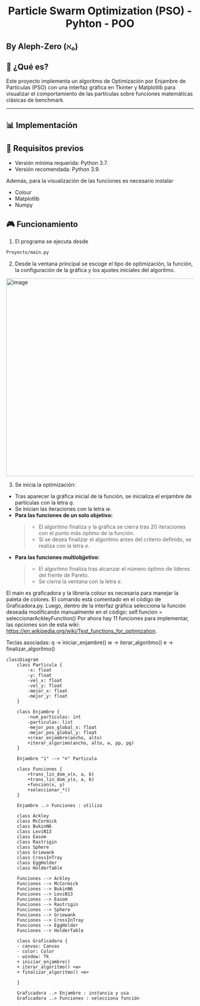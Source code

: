 # <h1 align="center">Particle Swarm Optimization (PSO) - Pyhton - POO</h1>
## By Aleph-Zero (ℵ₀)

## 📂 ¿Qué es?

Este proyecto implementa un algoritmo de Optimización por Enjambre de Partículas (PSO) con una interfaz gráfica en Tkinter y Matplotlib para visualizar el comportamiento de las partículas sobre funciones matemáticas clásicas de benchmark.

---

## 📊 Implementación

## 🧩 Requisitos previos

- Versión mínima requerida: Python 3.7.
- Versión recomendada: Python 3.9.

Además, para la visualización de las funciones es necesario instalar
- Colour
- Matplotlib
- Numpy

## 🎮 Funcionamiento 

1. El programa se ejecuta desde 
```cmd
Proyecto/main.py
```
2. Desde la ventana principal se escoge el tipo de optimización, la función, la configuración de la gráfica y los ajustes iniciales del algoritmo.
<img width="1002" height="532" alt="image" src="https://github.com/user-attachments/assets/6e14b5f5-358a-408d-9abd-983a43b7ca2f" />


3. Se inicia la optimización:

- Tras aparecer la gráfica inicial de la función, se inicializa  el enjambre de partículas con la letra *q*.
- Se inician las iteraciones con la letra *w*.
- **Para las funciones de un solo objetivo:**
  > - El algoritmo finaliza y la gráfica se cierra tras 20 iteraciones con el punto más óptimo de la función.
  > - Si se desea finalizar el algoritmo antes del criterio definido, se realiza con la letra *e*.
- **Para las funciones multiobjjetivo:**
  > - El algoritmo finaliza tras alcanzar el número óptimo de líderes del frente de Pareto.
  > - Se cierra la ventana con la letra *e*.









El main es graficadora y la librería colour es necesaria para manejar la paleta de colores. El comando está comentado en el código de Graficadora.py.
Luego, dentro de la interfaz gráfica selecciona la función deseada  modificando manualmente en el código:
self.funcion = seleccionarAckleyFunction()
Por ahora hay 11 funciones para implementar, las opciones son de esta wiki: https://en.wikipedia.org/wiki/Test_functions_for_optimization.

Teclas asociadas:
      q → iniciar_enjambre()
      w → iterar_algoritmo()
      e → finalizar_algoritmo()
```mermaid
classDiagram
    class Particula {
        -x: float
        -y: float
        -vel_x: float
        -vel_y: float
        -mejor_x: float
        -mejor_y: float
    }

    class Enjambre {
        -num_particulas: int
        -particulas: list
        -mejor_pos_global_x: float
        -mejor_pos_global_y: float
        +crear_enjambre(ancho, alto)
        +iterar_algorimo(ancho, alto, w, pp, pg)
    }

    Enjambre "1" --> "n" Particula

    class Funciones {
        +trans_lin_dom_x(x, a, b)
        +trans_lin_dom_y(x, a, b)
        +funcion(x, y)
        +seleccionar_*()
    }

    Enjambre ..> Funciones : utiliza

    class Ackley
    class McCormick
    class BukinN6
    class LeviN13
    class Easom
    class Rastrigin
    class Sphere
    class Griewank
    class CrossInTray
    class EggHolder
    class HolderTable

    Funciones --> Ackley
    Funciones --> McCormick
    Funciones --> BukinN6
    Funciones --> LeviN13
    Funciones --> Easom
    Funciones --> Rastrigin
    Funciones --> Sphere
    Funciones --> Griewank
    Funciones --> CrossInTray
    Funciones --> EggHolder
    Funciones --> HolderTable

    class Graficadora {
    - canvas: Canvas
    - color: Color
    - window: Tk
    + iniciar_enjambre() 
    + iterar_algoritmo() <w>
    + finalizar_algoritmo() <e>

    }

    Graficadora ..> Enjambre : instancia y usa
    Graficadora ..> Funciones : selecciona función
```
